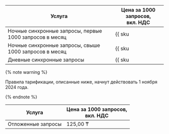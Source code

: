 | Услуга  | Цена за 1000 запросов,<br/>вкл. НДС |
|---------|-------------------------------------|
| Ночные синхронные запросы, первые 1000 запросов в месяц | {{ sku|KZT|searchapi.requests.night.v1|string }} |
| Ночные синхронные запросы, свыше 1000 запросов в месяц | {{ sku|KZT|searchapi.requests.night.v1|pricingRate.1|string }} |
| Дневные синхронные запросы | {{ sku|KZT|searchapi.requests.day.v1|string }} |

{% note warning %}

Правила тарификации, описанные ниже, начнут действовать 1 ноября 2024 года.

{% endnote %}

| Услуга  | Цена за 1000 запросов,<br/>вкл. НДС |
|---------|-------------------------------------|
| Отложенные запросы | 125,00 ₸ | 
